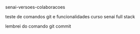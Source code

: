 senai-versoes-colaboracoes 

teste de comandos git e funcionalidades curso senai full stack

lembrei do comando git commit